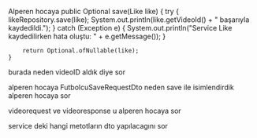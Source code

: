 Alperen hocaya
public Optional<Like> save(Like like) {
try {
likeRepository.save(like);
System.out.println(like.getVideoId() + " başarıyla kaydedildi.");
} catch (Exception e) {
System.out.println("Service Like kaydedilirken hata oluştu: " + e.getMessage());
}

		return Optional.ofNullable(like);
	}

burada neden videoID aldık diye sor

alperen hocaya  FutbolcuSaveRequestDto neden save ile isimlendirdik alperen hocaya sor 

videorequest ve videoresponse u alperen hocaya sor

service deki hangi metotların dto yapılacagını sor
